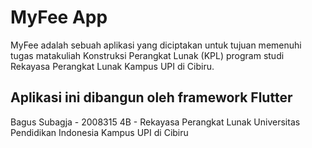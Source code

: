 # MyFee App

MyFee adalah sebuah aplikasi yang diciptakan untuk tujuan memenuhi tugas matakuliah Konstruksi Perangkat Lunak (KPL) program studi Rekayasa Perangkat Lunak Kampus UPI di Cibiru.

## Aplikasi ini dibangun oleh framework Flutter

Bagus Subagja - 2008315
4B - Rekayasa Perangkat Lunak
Universitas Pendidikan Indonesia
Kampus UPI di Cibiru

